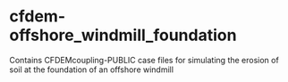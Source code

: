 # cfdem-offshore_windmill_foundation
Contains CFDEMcoupling-PUBLIC case files for simulating the erosion of soil at the foundation of an offshore windmill
